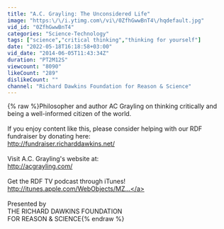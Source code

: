 ```yaml
---
title: "A.C. Grayling: The Unconsidered Life"
image: "https:\/\/i.ytimg.com\/vi\/0ZfhGwwBnT4\/hqdefault.jpg"
vid_id: "0ZfhGwwBnT4"
categories: "Science-Technology"
tags: ["science","critical thinking","thinking for yourself"]
date: "2022-05-18T16:18:58+03:00"
vid_date: "2014-06-05T11:43:34Z"
duration: "PT2M12S"
viewcount: "8090"
likeCount: "289"
dislikeCount: ""
channel: "Richard Dawkins Foundation for Reason & Science"
---
```

{% raw %}Philosopher and author AC Grayling on thinking critically and being a well-informed citizen of the world.<br /><br />If you enjoy content like this, please consider helping with our RDF fundraiser by donating here:<br /><a rel="nofollow" target="blank" href="http://fundraiser.richarddawkins.net/">http://fundraiser.richarddawkins.net/</a><br /><br />Visit A.C. Grayling's website at:<br /><a rel="nofollow" target="blank" href="http://acgrayling.com/">http://acgrayling.com/</a><br /><br />Get the RDF TV podcast through iTunes!<br /><a rel="nofollow" target="blank" href="http://itunes.apple.com/WebObjects/MZ...">http://itunes.apple.com/WebObjects/MZ...</a><br /><br />Presented by<br />THE RICHARD DAWKINS FOUNDATION<br />FOR REASON &amp; SCIENCE{% endraw %}
